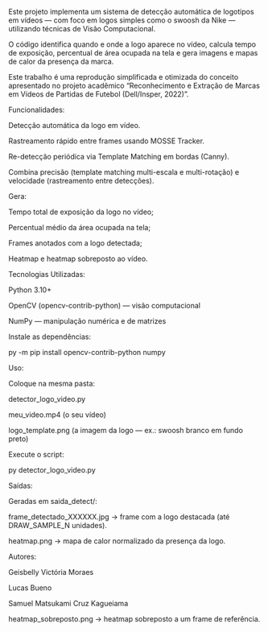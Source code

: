 Este projeto implementa um sistema de detecção automática de logotipos em vídeos — com foco em logos simples como o swoosh da Nike — utilizando técnicas de Visão Computacional.

O código identifica quando e onde a logo aparece no vídeo, calcula tempo de exposição, percentual de área ocupada na tela e gera imagens e mapas de calor da presença da marca.

Este trabalho é uma reprodução simplificada e otimizada do conceito apresentado no projeto acadêmico “Reconhecimento e Extração de Marcas em Vídeos de Partidas de Futebol (Dell/Insper, 2022)”.


Funcionalidades:

Detecção automática da logo em vídeo.

Rastreamento rápido entre frames usando MOSSE Tracker.

Re-detecção periódica via Template Matching em bordas (Canny).

Combina precisão (template matching multi-escala e multi-rotação) e velocidade (rastreamento entre detecções).

Gera:

Tempo total de exposição da logo no vídeo;

Percentual médio da área ocupada na tela;

Frames anotados com a logo detectada;

Heatmap e heatmap sobreposto ao vídeo.

Tecnologias Utilizadas:

Python 3.10+

OpenCV (opencv-contrib-python) — visão computacional

NumPy — manipulação numérica e de matrizes


Instale as dependências:

py -m pip install opencv-contrib-python numpy


Uso:

Coloque na mesma pasta:

detector_logo_video.py

meu_video.mp4 (o seu vídeo)

logo_template.png (a imagem da logo — ex.: swoosh branco em fundo preto)

Execute o script:

py detector_logo_video.py


Saídas:

Geradas em saida_detect/:

frame_detectado_XXXXXX.jpg → frame com a logo destacada (até DRAW_SAMPLE_N unidades).

heatmap.png → mapa de calor normalizado da presença da logo.

Autores:

Geisbelly Victória Moraes

Lucas Bueno

Samuel Matsukami Cruz Kagueiama

heatmap_sobreposto.png → heatmap sobreposto a um frame de referência.
